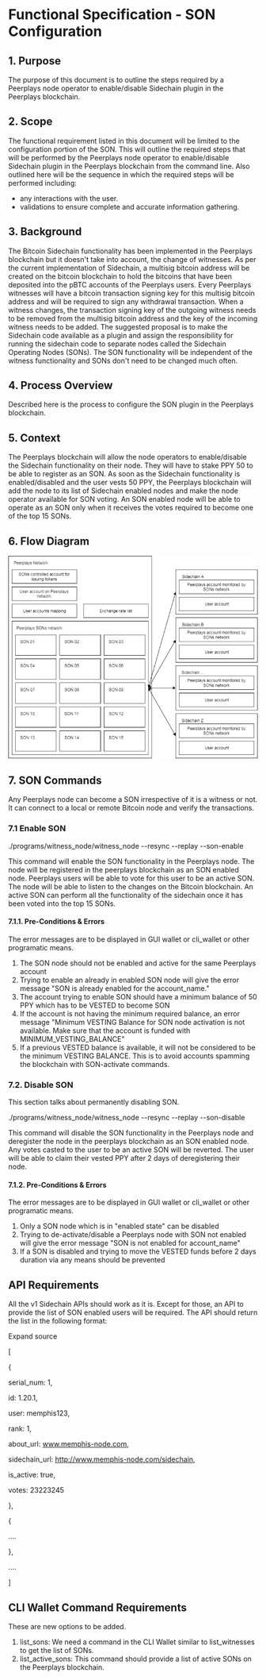 # Functional Specification - SON Configuration

## 1. Purpose

The purpose of this document is to outline the steps required by a Peerplays node operator to enable/disable Sidechain plugin in the Peerplays blockchain.

## 2. Scope

The functional requirement listed in this document will be limited to the configuration portion of the SON. This will outline the required steps that will be performed by the Peerplays node operator to enable/disable Sidechain plugin in the Peerplays blockchain from the command line. Also outlined here will be the sequence in which the required steps will be performed including:

* any interactions with the user.
* validations to ensure complete and accurate information gathering.

## 3. Background

The Bitcoin Sidechain functionality has been implemented in the Peerplays blockchain but it doesn't take into account, the change of witnesses. As per the current implementation of Sidechain, a multisig bitcoin address will be created on the bitcoin blockchain to hold the bitcoins that have been deposited into the pBTC accounts of the Peerplays users. Every Peerplays witnesses will have a bitcoin transaction signing key for this multisig bitcoin address and will be required to sign any withdrawal transaction. When a witness changes, the transaction signing key of the outgoing witness needs to be removed from the multisig bitcoin address and the key of the incoming witness needs to be added. The suggested proposal is to make the Sidechain code available as a plugin and assign the responsibility for running the sidechain code to separate nodes called the Sidechain Operating Nodes \(SONs\). The SON functionality will be independent of the witness functionality and SONs don't need to be changed much often.

## 4. Process Overview

Described here is the process to configure the SON plugin in the Peerplays blockchain.

## 5. Context

The Peerplays blockchain will allow the node operators to enable/disable the Sidechain functionality on their node. They will have to stake PPY 50 to be able to register as an SON. As soon as the Sidechain functionality is enabled/disabled and the user vests 50 PPY, the Peerplays blockchain will add the node to its list of Sidechain enabled nodes and make the node operator available for SON voting. An SON enabled node will be able to operate as an SON only when it receives the votes required to become one of the top 15 SONs.

## 6. Flow Diagram

![C:\65c0b62195fc8c78bd150b273f09cb2d](../../.gitbook/assets/0%20%2810%29.png)

## **7. SON Commands**

Any Peerplays node can become a SON irrespective of it is a witness or not. It can connect to a local or remote Bitcoin node and verify the transactions.

### **7.1 Enable SON**

./programs/witness\_node/witness\_node --resync --replay --son-enable

This command will enable the SON functionality in the Peerplays node. The node will be registered in the peerplays blockchain as an SON enabled node. Peerplays users will be able to vote for this user to be an active SON. The node will be able to listen to the changes on the Bitcoin blockchain. An active SON can  perform all the functionality of the sidechain once it has been voted into the top 15 SONs.

#### **7.1.1. Pre-Conditions & Errors**

The error messages are to be displayed in GUI wallet or cli\_wallet or other programatic means.

1. The SON node should not be enabled and active for the same Peerplays account
2. Trying to enable an already in enabled SON node will give the error message "SON is already enabled for the account\_name."
3. The account trying to enable SON should have a minimum balance of 50 PPY which has to be VESTED to become SON
4. If the account is not having the minimum required balance, an error message "Minimum VESTING Balance for SON node activation is not available. Make sure that the account is funded with MINIMUM\_VESTING\_BALANCE"
5. If a previous VESTED balance is available, it will not be considered to be the minimum VESTING BALANCE. This is to avoid accounts spamming the blockchain with SON-activate commands.

### **7.2. Disable SON**

This section talks about permanently disabling SON.

./programs/witness\_node/witness\_node --resync --replay --son-disable

  
This command will disable the SON functionality in the Peerplays node and deregister the node in the peerplays blockchain as an SON enabled node. Any votes casted to the user to be an active SON will be reverted. The user will be able to claim their vested PPY after 2 days of deregistering their node.

#### **7.1.2. Pre-Conditions & Errors**

The error messages are to be displayed in GUI wallet or cli\_wallet or other programatic means.

1. Only a SON node which is in "enabled state" can be disabled
2. Trying to de-activate/disable a Peerplays node with SON not enabled will give the error message "SON is not enabled for account\_name" 
3. If a SON is disabled and trying to move the VESTED funds before 2 days duration via any means should be prevented

## API Requirements

All the v1 Sidechain APIs should work as it is. Except for those, an API to provide the list of SON enabled users will be required. The API should return the list in the following format:

 Expand source

\[

 {

 serial\_num: 1,

 id: 1.20.1,

 user: memphis123,

 rank: 1,

 about\_url: www.memphis-node.com,

 sidechain\_url: http://www.memphis-node.com/sidechain,

 is\_active: true,

 votes: 23223245

 },

 {

 ....

 },

 ....

\]

## CLI Wallet Command Requirements

These are new options to be added.

1. list\_sons: We need a command in the CLI Wallet similar to list\_witnesses to get the list of SONs.
2. list\_active\_sons: This command should provide a list of active SONs on the Peerplays blockchain.

